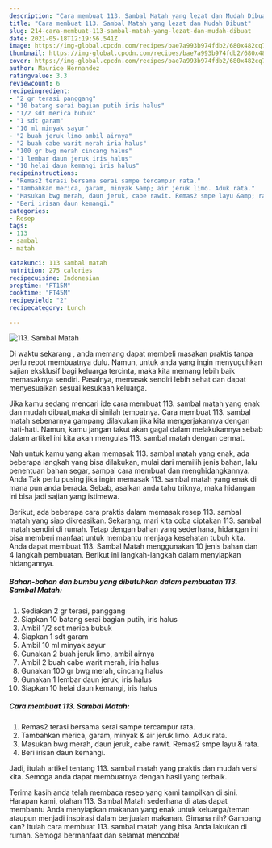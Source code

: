 ```yaml
---
description: "Cara membuat 113. Sambal Matah yang lezat dan Mudah Dibuat"
title: "Cara membuat 113. Sambal Matah yang lezat dan Mudah Dibuat"
slug: 214-cara-membuat-113-sambal-matah-yang-lezat-dan-mudah-dibuat
date: 2021-05-18T12:19:56.541Z
image: https://img-global.cpcdn.com/recipes/bae7a993b974fdb2/680x482cq70/113-sambal-matah-foto-resep-utama.jpg
thumbnail: https://img-global.cpcdn.com/recipes/bae7a993b974fdb2/680x482cq70/113-sambal-matah-foto-resep-utama.jpg
cover: https://img-global.cpcdn.com/recipes/bae7a993b974fdb2/680x482cq70/113-sambal-matah-foto-resep-utama.jpg
author: Maurice Hernandez
ratingvalue: 3.3
reviewcount: 6
recipeingredient:
- "2 gr terasi panggang"
- "10 batang serai bagian putih iris halus"
- "1/2 sdt merica bubuk"
- "1 sdt garam"
- "10 ml minyak sayur"
- "2 buah jeruk limo ambil airnya"
- "2 buah cabe warit merah iria halus"
- "100 gr bwg merah cincang halus"
- "1 lembar daun jeruk iris halus"
- "10 helai daun kemangi iris halus"
recipeinstructions:
- "Remas2 terasi bersama serai sampe tercampur rata."
- "Tambahkan merica, garam, minyak &amp; air jeruk limo. Aduk rata."
- "Masukan bwg merah, daun jeruk, cabe rawit. Remas2 smpe layu &amp; rata."
- "Beri irisan daun kemangi."
categories:
- Resep
tags:
- 113
- sambal
- matah

katakunci: 113 sambal matah 
nutrition: 275 calories
recipecuisine: Indonesian
preptime: "PT15M"
cooktime: "PT45M"
recipeyield: "2"
recipecategory: Lunch

---
```



![113. Sambal Matah](https://img-global.cpcdn.com/recipes/bae7a993b974fdb2/680x482cq70/113-sambal-matah-foto-resep-utama.jpg)

Di waktu  sekarang , anda memang dapat membeli masakan praktis tanpa perlu repot membuatnya dulu. Namun, untuk anda yang ingin menyuguhkan sajian eksklusif bagi keluarga tercinta, maka kita memang lebih baik memasaknya sendiri. Pasalnya, memasak sendiri lebih sehat dan dapat menyesuaikan sesuai kesukaan keluarga.

Jika kamu sedang mencari ide cara membuat 113. sambal matah yang enak dan mudah dibuat,maka di sinilah tempatnya. Cara membuat 113. sambal matah  sebenarnya gampang dilakukan jika kita mengerjakannya dengan hati-hati. Namun, kamu jangan takut akan gagal dalam melakukannya 
sebab dalam artikel ini kita akan mengulas 113. sambal matah dengan cermat.  



Nah untuk kamu yang akan memasak 113. sambal matah yang enak, ada beberapa langkah yang bisa dilakukan, mulai dari memilih jenis bahan, lalu penentuan bahan segar, sampai cara membuat dan menghidangkannya. Anda Tak perlu pusing jika ingin memasak 113. sambal matah yang enak di mana pun anda berada. Sebab, asalkan anda  tahu triknya, maka hidangan ini bisa jadi sajian yang istimewa.

Berikut, ada beberapa cara praktis  dalam memasak resep 113. sambal matah yang siap dikreasikan. Sekarang, mari kita coba ciptakan 113. sambal matah sendiri di rumah. Tetap dengan bahan yang sederhana, hidangan ini bisa memberi manfaat untuk membantu menjaga kesehatan tubuh kita. Anda dapat membuat 113. Sambal Matah menggunakan 10 jenis bahan dan 4 langkah pembuatan. Berikut ini langkah-langkah dalam menyiapkan hidangannya.

<!--inarticleads1-->

##### Bahan-bahan dan bumbu yang dibutuhkan dalam pembuatan 113. Sambal Matah:

1. Sediakan 2 gr terasi, panggang
1. Siapkan 10 batang serai bagian putih, iris halus
1. Ambil 1/2 sdt merica bubuk
1. Siapkan 1 sdt garam
1. Ambil 10 ml minyak sayur
1. Gunakan 2 buah jeruk limo, ambil airnya
1. Ambil 2 buah cabe warit merah, iria halus
1. Gunakan 100 gr bwg merah, cincang halus
1. Gunakan 1 lembar daun jeruk, iris halus
1. Siapkan 10 helai daun kemangi, iris halus




<!--inarticleads2-->

##### Cara membuat 113. Sambal Matah:

1. Remas2 terasi bersama serai sampe tercampur rata.
1. Tambahkan merica, garam, minyak &amp; air jeruk limo. Aduk rata.
1. Masukan bwg merah, daun jeruk, cabe rawit. Remas2 smpe layu &amp; rata.
1. Beri irisan daun kemangi.




Jadi, itulah artikel tentang  113. sambal matah  yang praktis dan mudah versi kita. Semoga anda dapat membuatnya dengan hasil yang terbaik. 

Terima kasih anda telah membaca resep yang kami tampilkan di sini. Harapan kami, olahan  113. Sambal Matah sederhana di atas dapat membantu Anda menyiapkan makanan yang enak untuk keluarga/teman ataupun menjadi inspirasi dalam berjualan makanan. Gimana nih? Gampang kan? Itulah cara membuat 113. sambal matah yang bisa Anda lakukan di rumah. Semoga bermanfaat dan selamat mencoba!

